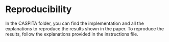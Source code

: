 #  Reproducibility
In the CASPITA folder, you can find the implementation and all the explanations to reproduce the results shown in the paper. To reproduce the results, follow the explanations provided in the instructions file.

